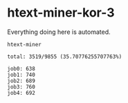 # htext-miner-kor-3

Everything doing here is automated.

```
htext-miner

total: 3519/9855 (35.70776255707763%)

job0: 638
job1: 740
job2: 689
job3: 760
job4: 692
```